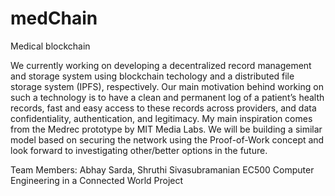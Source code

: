 # medChain

Medical blockchain

We currently working on developing a decentralized record management and storage system using blockchain techology and a distributed file storage system (IPFS), respectively. Our main motivation behind working on such a technology is to have a clean and permanent log of a patient’s health records, fast and easy access to these records across providers, and data confidentiality, authentication, and legitimacy. My main inspiration comes from the Medrec prototype by MIT Media Labs. We will be building a similar model based on securing the network using the Proof-of-Work concept and look forward to investigating other/better options in the future.

Team Members: Abhay Sarda, Shruthi Sivasubramanian
EC500 Computer Engineering in a Connected World Project
